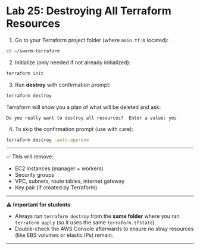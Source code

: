 # Lab 25: Destroying All Terraform Resources

1. Go to your Terraform project folder (where `main.tf` is located):

```bash
cd ~/swarm-terraform
```

2. Initialize (only needed if not already initialized):

```bash
terraform init
```

3. Run **destroy** with confirmation prompt:

```bash
terraform destroy
```

Terraform will show you a plan of what will be deleted and ask:

```
Do you really want to destroy all resources?  Enter a value: yes
```

4. To skip the confirmation prompt (use with care):

```bash
terraform destroy -auto-approve
```

---

✅ This will remove:

* EC2 instances (manager + workers)
* Security groups
* VPC, subnets, route tables, internet gateway
* Key pair (if created by Terraform)

---

⚠️ **Important for students**:

* Always run `terraform destroy` from the **same folder** where you ran `terraform apply` (so it uses the same `terraform.tfstate`).
* Double-check the AWS Console afterwards to ensure no stray resources (like EBS volumes or elastic IPs) remain.

---